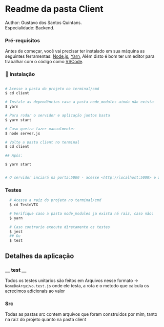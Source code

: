 # Readme da pasta Client

Author: Gustavo dos Santos Quintans.<br>
Especialidade: Backend.

### Pré-requisitos

Antes de começar, você vai precisar ter instalado em sua máquina as seguintes ferramentas:
[Node.js](https://nodejs.org/en/), [Yarn](https://yarnpkg.com/), Além disto é bom ter um editor para trabalhar com o código como [VSCode](https://code.visualstudio.com/).

### 🎲 Instalação

```bash

# Acesse a pasta do projeto no terminal/cmd
$ cd client

# Instale as dependências caso a pasta node_modules ainda não exista
$ yarn

# Para rodar o servidor e aplicação juntos basta
$ yarn start

# Caso queira fazer manualmente:
$ node server.js

# Volte a pasta client no terminal
$ cd client

## Após:

$ yarn start


# O servidor inciará na porta:5000 - acesse <http://localhost:5000> e a aplicação front-end porta:3000 -  acesse <http://localhost:3000>
```

### Testes 

```bash
  # Acesse a raiz do projeto no terminal/cmd
  $ cd TesteVTX

  # Verifique caso a pasta node_modules ja exista ná raiz, caso não:
  $ yarn 

  # Caso contrario execute diretamente os testes
  $ jest 
  ## Ou
  $ test
```
## Detalhes da aplicação  

### __ __test__ __
Todos os testes unitarios são feitos em Arquivos nesse formato ->  `NomeDoArquivo.test.js` onde ele testa, a rota e o metodo que calcula os acrecimos adicionais ao valor

### __Src__
Todas as pastas src contem arquivos que foram construidos por mim, tanto na raiz do projeto quanto na pasta client

